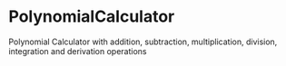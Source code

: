 # PolynomialCalculator
Polynomial Calculator with addition, subtraction, multiplication, division, integration and derivation operations
